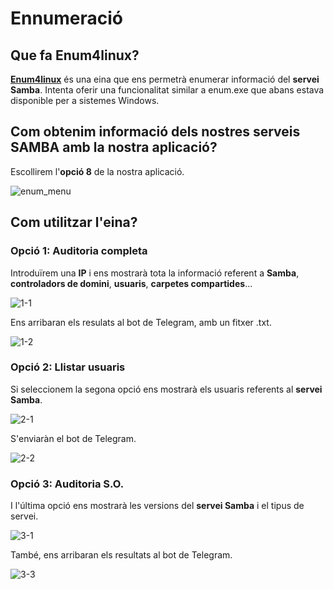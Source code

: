 # Ennumeració

## Que fa Enum4linux?

**[Enum4linux](https://www.kali.org/tools/enum4linux/)** és una eina que ens permetrà enumerar informació del **servei Samba**. Intenta oferir una funcionalitat similar a enum.exe que abans estava disponible per a sistemes Windows.

## Com obtenim informació dels nostres serveis SAMBA amb la nostra aplicació?

Escollirem l'**opció 8** de la nostra aplicació.

![enum_menu](https://user-images.githubusercontent.com/92753159/169560173-81091df9-29ab-4b91-bd1b-147710cbd964.png)

## Com utilitzar l'eina?

### Opció 1: Auditoria completa

Introduïrem una **IP** i ens mostrarà tota la informació referent a **Samba**, **controladors de domini**, **usuaris**, **carpetes compartides**...

![1-1](https://user-images.githubusercontent.com/92753159/169564751-0c8acecd-554a-4ef4-a496-2d273c251d53.png)

Ens arribaran els resulats al bot de Telegram, amb un fitxer .txt.

![1-2](https://user-images.githubusercontent.com/92753159/169565488-c8fc26d9-4314-4c97-8393-98659d57178f.png)

### Opció 2: Llistar usuaris

Si seleccionem la segona opció ens mostrarà els usuaris referents al **servei Samba**.

![2-1](https://user-images.githubusercontent.com/92753159/169564767-8d0a4e0e-0d51-42c8-a342-9088f06ccd13.png)

S'enviaràn el bot de Telegram.

![2-2](https://user-images.githubusercontent.com/92753159/169565620-31e1a780-e0cd-4912-8117-9b530ad6edf9.png)

### Opció 3: Auditoria S.O.

I l'última opció ens mostrarà les versions del **servei Samba** i el tipus de servei.

![3-1](https://user-images.githubusercontent.com/92753159/169565633-b19135cd-45cb-4a98-869d-7daf6d4d9437.png)

També, ens arribaran els resultats al bot de Telegram.

![3-3](https://user-images.githubusercontent.com/92753159/169565640-d437a40c-6bf8-4a3a-9873-9591f9c9d7e5.png)
